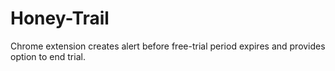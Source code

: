 # Honey-Trail
Chrome extension creates alert before free-trial period expires and provides option to end trial.
